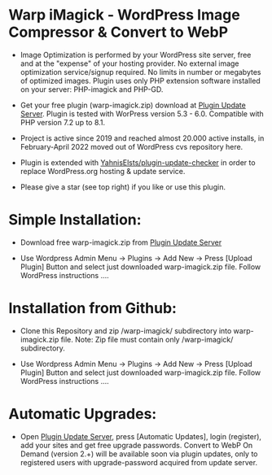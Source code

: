 # Warp iMagick - WordPress Image Compressor & Convert to WebP

* Image Optimization is performed by your WordPress site server, free and at the "expense" of your hosting provider. No external image optimization service/signup required. No limits in number or megabytes of optimized images. Plugin uses only PHP extension software installed on your server: PHP-imagick and PHP-GD.

* Get your free plugin (warp-imagick.zip) download at [Plugin Update Server](https://warp-imagick.pagespeed.club/). Plugin is tested with WorPress version 5.3 - 6.0. Compatible with PHP version 7.2 up to 8.1.

* Project is active since 2019 and reached almost 20.000 active installs, in February-April 2022 moved out of WordPress cvs repository here.

* Plugin is extended with [YahnisElsts/plugin-update-checker](https://github.com/YahnisElsts/plugin-update-checker) in order to replace WordPress.org hosting & update service.

* Please give a star (see top right) if you like or use this plugin.

# Simple Installation:

* Download free warp-imagick.zip from [Plugin Update Server](https://warp-imagick.pagespeed.club/)

* Use Wordpress Admin Menu -> Plugins -> Add New -> Press [Upload Plugin] Button and select just downloaded warp-imagick.zip file. Follow WordPress instructions ....

# Installation from Github:

* Clone this Repository and zip /warp-imagick/ subdirectory into warp-imagick.zip file. Note: Zip file must contain only /warp-imagick/ subdirectory.

* Use Wordpress Admin Menu -> Plugins -> Add New -> Press [Upload Plugin] Button and select just downloaded warp-imagick.zip file. Follow WordPress instructions ....

# Automatic Upgrades:

* Open [Plugin Update Server](https://warp-imagick.pagespeed.club/), press [Automatic Updates], login (register), add your sites and get free upgrade passwords. Convert to WebP On Demand (version 2.+) will be available soon via plugin updates, only to registered users with upgrade-password acquired from update server.
